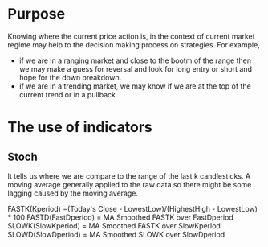 # Purpose
Knowing where the current price action is, in the context of current market regime may help to the decision making process on strategies.
For example, 
- if we are in a ranging market and close to the bootm of the range then we may make a guess for reversal and look for long entry or short and hope for the down breakdown.
- if we are in a trending market, we may know if we are at the top of the current trend or in a pullback.


# The use of indicators

## Stoch
It tells us where we are compare to the range of the last k candlesticks. A moving average generally applied to the raw data so there might be some lagging caused by the moving average.


FASTK(Kperiod) =(Today's Close - LowestLow)/(HighestHigh - LowestLow) * 100
FASTD(FastDperiod) = MA Smoothed FASTK over FastDperiod
SLOWK(SlowKperiod) = MA Smoothed FASTK over SlowKperiod
SLOWD(SlowDperiod) = MA Smoothed SLOWK over SlowDperiod